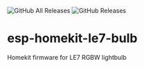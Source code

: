 ![GitHub All Releases](https://img.shields.io/github/downloads/maccoylton/esp-homekit-le7-bulb/total) 
![GitHub Releases](https://img.shields.io/github/downloads/maccoylton/esp-homekit-le7-bulb/latest/total)

# esp-homekit-le7-bulb
Homekit firmware for LE7 RGBW lightbulb
